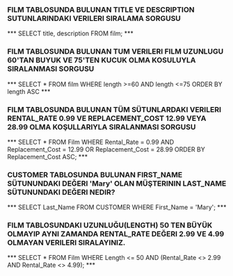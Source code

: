 
### FILM TABLOSUNDA BULUNAN TITLE VE DESCRIPTION SUTUNLARINDAKI VERILERI SIRALAMA SORGUSU

*** SELECT title, description FROM film; ***

### FILM TABLOSUNDA BULUNAN TUM VERILERI FILM UZUNLUGU 60'TAN BUYUK VE 75'TEN KUCUK OLMA KOSULUYLA SIRALANMASI SORGUSU

*** SELECT * FROM film WHERE length >=60 AND length <=75 ORDER BY length ASC ***

### FILM TABLOSUNDA BULUNAN TÜM SÜTUNLARDAKI VERILERI RENTAL_RATE 0.99 VE REPLACEMENT_COST 12.99 VEYA 28.99 OLMA KOŞULLARIYLA SIRALANMASI SORGUSU

*** SELECT * FROM Film WHERE Rental_Rate = 0.99 AND Replacement_Cost = 12.99 OR Replacement_Cost = 28.99 ORDER BY Replacement_Cost ASC; ***

### CUSTOMER TABLOSUNDA BULUNAN FIRST_NAME SÜTUNUNDAKI DEĞERI 'Mary' OLAN MÜŞTERININ LAST_NAME SÜTUNUNDAKI DEĞERI NEDIR?

*** SELECT Last_Name FROM CUSTOMER WHERE First_Name = 'Mary'; ***

### FILM TABLOSUNDAKI UZUNLUĞU(LENGTH) 50 TEN BÜYÜK OLMAYIP AYNI ZAMANDA RENTAL_RATE DEĞERI 2.99 VE 4.99 OLMAYAN VERILERI SIRALAYINIZ.

*** SELECT * FROM Film WHERE Length <= 50 AND (Rental_Rate <> 2.99 AND Rental_Rate <> 4.99); ***